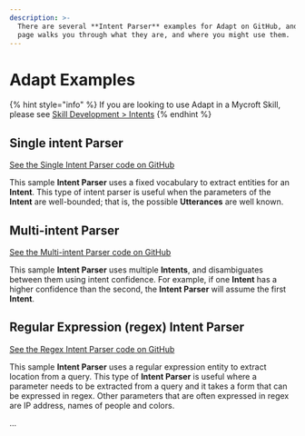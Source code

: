 ```yaml
---
description: >-
  There are several **Intent Parser** examples for Adapt on GitHub, and this
  page walks you through what they are, and where you might use them.
---
```


# Adapt Examples

{% hint style="info" %}
If you are looking to use Adapt in a Mycroft Skill, please see [Skill Development &gt; Intents](../../skill-development/intents/)
{% endhint %}

## Single intent Parser

[See the Single Intent Parser code on GitHub](https://github.com/MycroftAI/adapt/blob/master/examples/single_intent_parser.py)

This sample **Intent Parser** uses a fixed vocabulary to extract entities for an **Intent**. This type of intent parser is useful when the parameters of the **Intent** are well-bounded; that is, the possible **Utterances** are well known.

## Multi-intent Parser

[See the Multi-intent Parser code on GitHub](https://github.com/MycroftAI/adapt/blob/master/examples/multi_intent_parser.py)

This sample **Intent Parser** uses multiple **Intents**, and disambiguates between them using intent confidence. For example, if one **Intent** has a higher confidence than the second, the **Intent Parser** will assume the first **Intent**.

## Regular Expression \(regex\) Intent Parser

[See the Regex Intent Parser code on GitHub](https://github.com/MycroftAI/adapt/blob/master/examples/regex_intent_parser.py)

This sample **Intent Parser** uses a regular expression entity to extract location from a query. This type of **Intent Parser** is useful where a parameter needs to be extracted from a query and it takes a form that can be expressed in regex. Other parameters that are often expressed in regex are IP address, names of people and colors.

...

